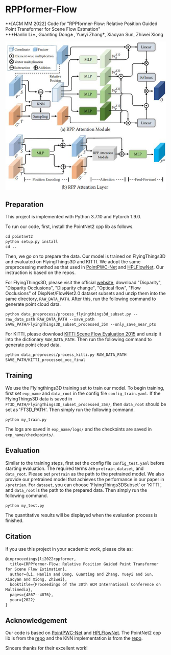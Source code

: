 # RPPformer-Flow
**[ACM MM 2022] Code for "RPPformer-Flow: Relative Position Guided Point Transformer for Scene Flow Estmation"  
***Hanlin Li∗, Guanting Dong∗, Yueyi Zhang†, Xiaoyan Sun, Zhiwei Xiong  

![image of RPP Attention Layer](https://github.com/ustc-hlli/RPPformer-Flow/blob/main/images/img.jpg)

## Preparation
This project is implemented with Python 3.7.10 and Pytorch 1.9.0.


To run our code, first, install the PointNet2 cpp lib as follows.

```
cd pointnet2
python setup.py install
cd ..
```


Then, we go on to prepare the data. Our model is trained on FlyingThings3D and evaluated on FlyingThings3D and KITTI.
We adopt the same preprocessing method as that used in [PointPWC-Net](https://github.com/DylanWusee/PointPWC) and [HPLFlowNet](https://github.com/laoreja/HPLFlowNet). Our instruction is based on the repos.

For FlyingThings3D, please visit the official [website](https://lmb.informatik.uni-freiburg.de/resources/datasets/SceneFlowDatasets.en.html), download "Disparity", "Disparity Occlusions", "Disparity change", "Optical flow", "Flow Occlusions" of DispNet/FlowNet2.0 dataset subsets and unzip them into the same directory, `RAW_DATA_PATH`. After this, run the following command to generate point cloud data.

```
python data_preprocess/process_flyingthings3d_subset.py --raw_data_path RAW_DATA_PATH --save_path SAVE_PATH/FlyingThings3D_subset_processed_35m --only_save_near_pts
```

For KITTI, please download [KITTI Scene Flow Evaluation 2015](https://www.cvlibs.net/download.php?file=data_scene_flow.zip) and unzip it into the dictionary `RAW_DATA_PATH`. Then run the following command to generate point cloud data.

```
python data_preprocess/process_kitti.py RAW_DATA_PATH SAVE_PATH/KITTI_processed_occ_final
```

## Training
We use the Flyingthings3D training set to train our model. To begin training, first set `exp_name` and `data_root` in the config file `config_train.yaml`.
If the FlyingThings3D data is saved in `FT3D_PATH/FlyingThings3D_subset_processed_35m/`, then `data_root` should be set as 'FT3D_PATH'.
Then simply run the following command.

```
python my_train.py
```

The logs are saved in `exp_name/logs/` and the checkoints are saved in `exp_name/checkpoints/`.

## Evaluation
Similar to the training steps, first set the config file `config_test.yaml` before starting evaluation. The required terms are `pretrain`, `dataset`, and `data_root`. Please set `pretrain` as the path to the pretrained model. We also provide our pretrained model that achieves the performance in our paper in `/pretrian`. For `dataset`, you can choose 'FlyingThings3DSubset' or 'KITTI', and `data_root` is the path to the prepared data.
Then simply run the following command.

```
python my_test.py
```

The quantitative results will be displayed when the evaluation process is finished.

## Citation
If you use this project in your academic work, please cite as:

```
@inproceedings{li2022rppformer,
  title={RPPformer-Flow: Relative Position Guided Point Transformer for Scene Flow Estimation},
  author={Li, Hanlin and Dong, Guanting and Zhang, Yueyi and Sun, Xiaoyan and Xiong, Zhiwei},
  booktitle={Proceedings of the 30th ACM International Conference on Multimedia},
  pages={4867--4876},
  year={2022}
}
```

## Acknowledgement
Our code is based on [PointPWC-Net](https://github.com/DylanWusee/PointPWC) and [HPLFlowNet](https://github.com/laoreja/HPLFlowNet).
The PointNet2 cpp lib is from the [repo](https://github.com/sshaoshuai/Pointnet2.PyTorch) and the KNN implementation is from the [repo](https://github.com/hyangwinter/flownet3d_pytorch).

Sincere thanks for their excellent work! 
